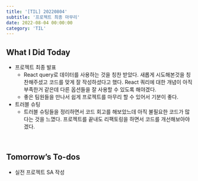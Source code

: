 ```yaml
---
title: '[TIL] 20220804'
subtitle: '프로젝트 최종 마무리'
date: 2022-08-04 00:00:00
category: 'TIL'
---
```


## What I Did Today

- 프로젝트 최종 발표
  - React query로 데이터를 사용하는 것을 칭찬 받았다. 새롭게 시도해본것을 칭찬해주셨고 코드를 맞게 잘 작성하셨다고 했다. React 쿼리에 대한 개념이 아직 부족한거 같은데 다른 옵션들을 잘 사용할 수 있도록 해야겠다.
  - 좋은 팀원들을 만나서 쉽게 프로젝트를 마무리 할 수 있어서 기분이 좋다.
- 트러블 슈팅
  - 트러블 슈팅들을 정리하면서 코드 회고를 해보았느데 아직 불필요한 코드가 많다는 것을 느꼈다. 프로젝트를 끝내도 리팩토링을 하면서 코드를 개선해보아야겠다.

<br/>

## Tomorrow’s To-dos

- 실전 프로젝트 SA 작성

  <br/>
